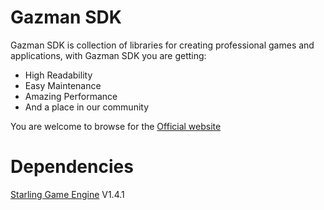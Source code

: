 Gazman SDK
==========

Gazman SDK is collection of libraries for creating professional games and applications, with Gazman SDK you are getting:
        
* High Readability
* Easy Maintenance
* Amazing Performance
* And a place in our community
 		
You are welcome to browse for the [Official website](http://gazman-sdk.com)
 		
Dependencies
==========
[Starling Game Engine](http://gazman-sdk.com) V1.4.1
